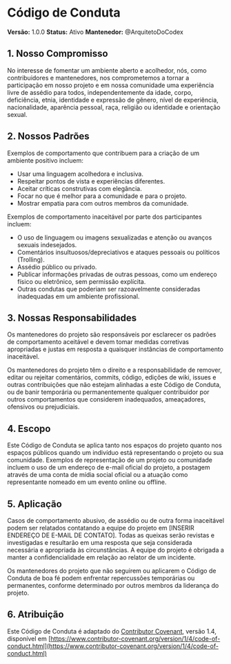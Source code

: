 # Código de Conduta

**Versão:** 1.0.0
**Status:** Ativo
**Mantenedor:** @ArquitetoDoCodex

## 1. Nosso Compromisso

No interesse de fomentar um ambiente aberto e acolhedor, nós, como contribuidores e mantenedores, nos comprometemos a tornar a participação em nosso projeto e em nossa comunidade uma experiência livre de assédio para todos, independentemente da idade, corpo, deficiência, etnia, identidade e expressão de gênero, nível de experiência, nacionalidade, aparência pessoal, raça, religião ou identidade e orientação sexual.

## 2. Nossos Padrões

Exemplos de comportamento que contribuem para a criação de um ambiente positivo incluem:

*   Usar uma linguagem acolhedora e inclusiva.
*   Respeitar pontos de vista e experiências diferentes.
*   Aceitar críticas construtivas com elegância.
*   Focar no que é melhor para a comunidade e para o projeto.
*   Mostrar empatia para com outros membros da comunidade.

Exemplos de comportamento inaceitável por parte dos participantes incluem:

*   O uso de linguagem ou imagens sexualizadas e atenção ou avanços sexuais indesejados.
*   Comentários insultuosos/depreciativos e ataques pessoais ou políticos (Trolling).
*   Assédio público ou privado.
*   Publicar informações privadas de outras pessoas, como um endereço físico ou eletrônico, sem permissão explícita.
*   Outras condutas que poderiam ser razoavelmente consideradas inadequadas em um ambiente profissional.

## 3. Nossas Responsabilidades

Os mantenedores do projeto são responsáveis por esclarecer os padrões de comportamento aceitável e devem tomar medidas corretivas apropriadas e justas em resposta a quaisquer instâncias de comportamento inaceitável.

Os mantenedores do projeto têm o direito e a responsabilidade de remover, editar ou rejeitar comentários, commits, código, edições de wiki, issues e outras contribuições que não estejam alinhadas a este Código de Conduta, ou de banir temporária ou permanentemente qualquer contribuidor por outros comportamentos que considerem inadequados, ameaçadores, ofensivos ou prejudiciais.

## 4. Escopo

Este Código de Conduta se aplica tanto nos espaços do projeto quanto nos espaços públicos quando um indivíduo está representando o projeto ou sua comunidade. Exemplos de representação de um projeto ou comunidade incluem o uso de um endereço de e-mail oficial do projeto, a postagem através de uma conta de mídia social oficial ou a atuação como representante nomeado em um evento online ou offline.

## 5. Aplicação

Casos de comportamento abusivo, de assédio ou de outra forma inaceitável podem ser relatados contatando a equipe do projeto em [INSERIR ENDEREÇO DE E-MAIL DE CONTATO]. Todas as queixas serão revistas e investigadas e resultarão em uma resposta que seja considerada necessária e apropriada às circunstâncias. A equipe do projeto é obrigada a manter a confidencialidade em relação ao relator de um incidente.

Os mantenedores do projeto que não seguirem ou aplicarem o Código de Conduta de boa fé podem enfrentar repercussões temporárias ou permanentes, conforme determinado por outros membros da liderança do projeto.

## 6. Atribuição

Este Código de Conduta é adaptado do [Contributor Covenant](https://www.contributor-covenant.org), versão 1.4, disponível em [https://www.contributor-covenant.org/version/1/4/code-of-conduct.html](https://www.contributor-covenant.org/version/1/4/code-of-conduct.html)